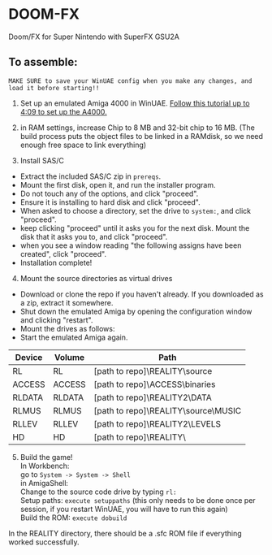 # DOOM-FX
Doom/FX for Super Nintendo with SuperFX GSU2A  

## To assemble:  

``MAKE SURE to save your WinUAE config when you make any changes, and load it before starting!!``  

1. Set up an emulated Amiga 4000 in WinUAE. [Follow this tutorial up to 4:09 to set up the A4000.](https://youtu.be/Cqu2NAZ9dgg)  

2. in RAM settings, increase Chip to 8 MB and 32-bit chip to 16 MB. (The build process puts the object files to be linked in a RAMdisk, so we need enough free space to link everything)  

3. Install SAS/C  
- Extract the included SAS/C zip in ``prereqs``.  
- Mount the first disk, open it, and run the installer program.  
- Do not touch any of the options, and click "proceed".  
- Ensure it is installing to hard disk and click "proceed".  
- When asked to choose a directory, set the drive to ``system:``, and click "proceed".  
- keep clicking "proceed" until it asks you for the next disk. Mount the disk that it asks you to, and click "proceed".  
- when you see a window reading "the following assigns have been created", click "proceed".  
- Installation complete!  

4. Mount the source directories as virtual drives  
- Download or clone the repo if you haven't already. If you downloaded as a zip, extract it somewhere.  
- Shut down the emulated Amiga by opening the configuration window and clicking "restart".  
- Mount the drives as follows:  
- Start the emulated Amiga again.

| Device | Volume | Path                                |
|--------|--------|-------------------------------------|
| RL     | RL     | [path to repo]\REALITY\source       |
| ACCESS | ACCESS | [path to repo]\ACCESS\binaries      |
| RLDATA | RLDATA | [path to repo]\REALITY2\DATA        |
| RLMUS  | RLMUS  | [path to repo]\REALITY\source\MUSIC |
| RLLEV  | RLLEV  | [path to repo]\REALITY2\LEVELS      |
| HD     | HD     | [path to repo]\REALITY\             |

5. Build the game!  
In Workbench:  
go to ``System -> System -> Shell``  
in AmigaShell:  
Change to the source code drive by typing ``rl:``  
Setup paths: ``execute setuppaths`` (this only needs to be done once per session, if you restart WinUAE, you will have to run this again)  
Build the ROM: ``execute dobuild``  

In the REALITY directory, there should be a .sfc ROM file if everything worked successfully.  
